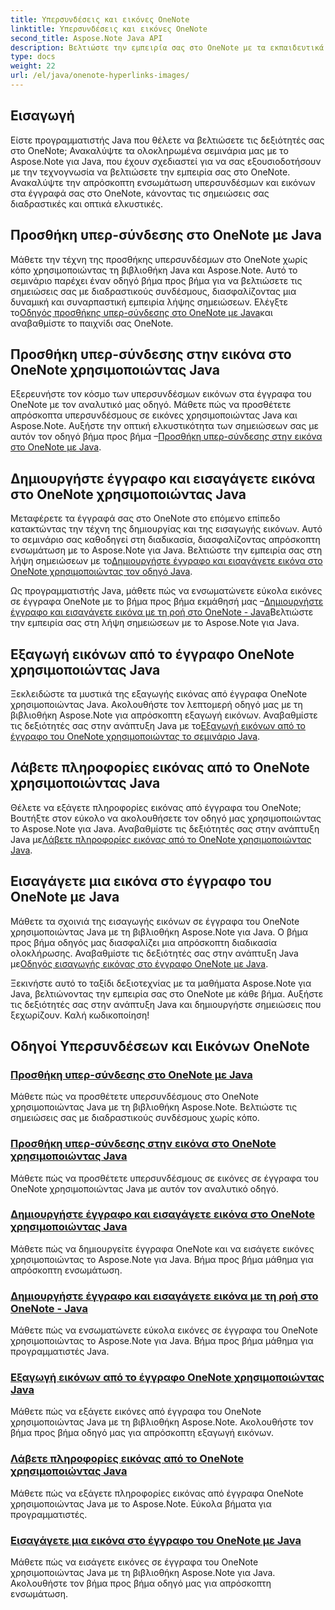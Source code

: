 ```yaml
---
title: Υπερσυνδέσεις και εικόνες OneNote
linktitle: Υπερσυνδέσεις και εικόνες OneNote
second_title: Aspose.Note Java API
description: Βελτιώστε την εμπειρία σας στο OneNote με τα εκπαιδευτικά προγράμματα Aspose.Note για Java. Μάθετε να προσθέτετε υπερσυνδέσμους, να εισάγετε εικόνες και να εξάγετε πληροφορίες εικόνας απρόσκοπτα με την ανάπτυξη Java.
type: docs
weight: 22
url: /el/java/onenote-hyperlinks-images/
---
```


## Εισαγωγή

Είστε προγραμματιστής Java που θέλετε να βελτιώσετε τις δεξιότητές σας στο OneNote; Ανακαλύψτε τα ολοκληρωμένα σεμινάρια μας με το Aspose.Note για Java, που έχουν σχεδιαστεί για να σας εξουσιοδοτήσουν με την τεχνογνωσία να βελτιώσετε την εμπειρία σας στο OneNote. Ανακαλύψτε την απρόσκοπτη ενσωμάτωση υπερσυνδέσμων και εικόνων στα έγγραφά σας στο OneNote, κάνοντας τις σημειώσεις σας διαδραστικές και οπτικά ελκυστικές.

## Προσθήκη υπερ-σύνδεσης στο OneNote με Java
 Μάθετε την τέχνη της προσθήκης υπερσυνδέσμων στο OneNote χωρίς κόπο χρησιμοποιώντας τη βιβλιοθήκη Java και Aspose.Note. Αυτό το σεμινάριο παρέχει έναν οδηγό βήμα προς βήμα για να βελτιώσετε τις σημειώσεις σας με διαδραστικούς συνδέσμους, διασφαλίζοντας μια δυναμική και συναρπαστική εμπειρία λήψης σημειώσεων. Ελέγξτε το[Οδηγός προσθήκης υπερ-σύνδεσης στο OneNote με Java](./add-hyperlink/)και αναβαθμίστε το παιχνίδι σας OneNote.

## Προσθήκη υπερ-σύνδεσης στην εικόνα στο OneNote χρησιμοποιώντας Java
 Εξερευνήστε τον κόσμο των υπερσυνδέσμων εικόνων στα έγγραφα του OneNote με τον αναλυτικό μας οδηγό. Μάθετε πώς να προσθέτετε απρόσκοπτα υπερσυνδέσμους σε εικόνες χρησιμοποιώντας Java και Aspose.Note. Αυξήστε την οπτική ελκυστικότητα των σημειώσεων σας με αυτόν τον οδηγό βήμα προς βήμα –[Προσθήκη υπερ-σύνδεσης στην εικόνα στο OneNote με Java](./add-hyperlink-to-image/).

## Δημιουργήστε έγγραφο και εισαγάγετε εικόνα στο OneNote χρησιμοποιώντας Java
 Μεταφέρετε τα έγγραφά σας στο OneNote στο επόμενο επίπεδο κατακτώντας την τέχνη της δημιουργίας και της εισαγωγής εικόνων. Αυτό το σεμινάριο σας καθοδηγεί στη διαδικασία, διασφαλίζοντας απρόσκοπτη ενσωμάτωση με το Aspose.Note για Java. Βελτιώστε την εμπειρία σας στη λήψη σημειώσεων με το[Δημιουργήστε έγγραφο και εισαγάγετε εικόνα στο OneNote χρησιμοποιώντας τον οδηγό Java](./build-doc-insert-image/).

 Ως προγραμματιστής Java, μάθετε πώς να ενσωματώνετε εύκολα εικόνες σε έγγραφα OneNote με το βήμα προς βήμα εκμάθησή μας –[Δημιουργήστε έγγραφο και εισαγάγετε εικόνα με τη ροή στο OneNote - Java](./build-doc-insert-image-stream/)Βελτιώστε την εμπειρία σας στη λήψη σημειώσεων με το Aspose.Note για Java.

## Εξαγωγή εικόνων από το έγγραφο OneNote χρησιμοποιώντας Java
 Ξεκλειδώστε τα μυστικά της εξαγωγής εικόνας από έγγραφα OneNote χρησιμοποιώντας Java. Ακολουθήστε τον λεπτομερή οδηγό μας με τη βιβλιοθήκη Aspose.Note για απρόσκοπτη εξαγωγή εικόνων. Αναβαθμίστε τις δεξιότητές σας στην ανάπτυξη Java με το[Εξαγωγή εικόνων από το έγγραφο του OneNote χρησιμοποιώντας το σεμινάριο Java](./extract-images/).

## Λάβετε πληροφορίες εικόνας από το OneNote χρησιμοποιώντας Java
 Θέλετε να εξάγετε πληροφορίες εικόνας από έγγραφα του OneNote; Βουτήξτε στον εύκολο να ακολουθήσετε τον οδηγό μας χρησιμοποιώντας το Aspose.Note για Java. Αναβαθμίστε τις δεξιότητές σας στην ανάπτυξη Java με[Λάβετε πληροφορίες εικόνας από το OneNote χρησιμοποιώντας Java](./get-image-info/).

## Εισαγάγετε μια εικόνα στο έγγραφο του OneNote με Java
 Μάθετε τα σχοινιά της εισαγωγής εικόνων σε έγγραφα του OneNote χρησιμοποιώντας Java με τη βιβλιοθήκη Aspose.Note για Java. Ο βήμα προς βήμα οδηγός μας διασφαλίζει μια απρόσκοπτη διαδικασία ολοκλήρωσης. Αναβαθμίστε τις δεξιότητές σας στην ανάπτυξη Java με[Οδηγός εισαγωγής εικόνας στο έγγραφο OneNote με Java](./insert-image/).

Ξεκινήστε αυτό το ταξίδι δεξιοτεχνίας με τα μαθήματα Aspose.Note για Java, βελτιώνοντας την εμπειρία σας στο OneNote με κάθε βήμα. Αυξήστε τις δεξιότητές σας στην ανάπτυξη Java και δημιουργήστε σημειώσεις που ξεχωρίζουν. Καλή κωδικοποίηση!
## Οδηγοί Υπερσυνδέσεων και Εικόνων OneNote
### [Προσθήκη υπερ-σύνδεσης στο OneNote με Java](./add-hyperlink/)
Μάθετε πώς να προσθέτετε υπερσυνδέσμους στο OneNote χρησιμοποιώντας Java με τη βιβλιοθήκη Aspose.Note. Βελτιώστε τις σημειώσεις σας με διαδραστικούς συνδέσμους χωρίς κόπο.
### [Προσθήκη υπερ-σύνδεσης στην εικόνα στο OneNote χρησιμοποιώντας Java](./add-hyperlink-to-image/)
Μάθετε πώς να προσθέτετε υπερσυνδέσμους σε εικόνες σε έγγραφα του OneNote χρησιμοποιώντας Java με αυτόν τον αναλυτικό οδηγό.
### [Δημιουργήστε έγγραφο και εισαγάγετε εικόνα στο OneNote χρησιμοποιώντας Java](./build-doc-insert-image/)
Μάθετε πώς να δημιουργείτε έγγραφα OneNote και να εισάγετε εικόνες χρησιμοποιώντας το Aspose.Note για Java. Βήμα προς βήμα μάθημα για απρόσκοπτη ενσωμάτωση.
### [Δημιουργήστε έγγραφο και εισαγάγετε εικόνα με τη ροή στο OneNote - Java](./build-doc-insert-image-stream/)
Μάθετε πώς να ενσωματώνετε εύκολα εικόνες σε έγγραφα του OneNote χρησιμοποιώντας το Aspose.Note για Java. Βήμα προς βήμα μάθημα για προγραμματιστές Java.
### [Εξαγωγή εικόνων από το έγγραφο OneNote χρησιμοποιώντας Java](./extract-images/)
Μάθετε πώς να εξάγετε εικόνες από έγγραφα του OneNote χρησιμοποιώντας Java με τη βιβλιοθήκη Aspose.Note. Ακολουθήστε τον βήμα προς βήμα οδηγό μας για απρόσκοπτη εξαγωγή εικόνων.
### [Λάβετε πληροφορίες εικόνας από το OneNote χρησιμοποιώντας Java](./get-image-info/)
Μάθετε πώς να εξάγετε πληροφορίες εικόνας από έγγραφα OneNote χρησιμοποιώντας Java με το Aspose.Note. Εύκολα βήματα για προγραμματιστές.
### [Εισαγάγετε μια εικόνα στο έγγραφο του OneNote με Java](./insert-image/)
Μάθετε πώς να εισάγετε εικόνες σε έγγραφα του OneNote χρησιμοποιώντας Java με τη βιβλιοθήκη Aspose.Note για Java. Ακολουθήστε τον βήμα προς βήμα οδηγό μας για απρόσκοπτη ενσωμάτωση.